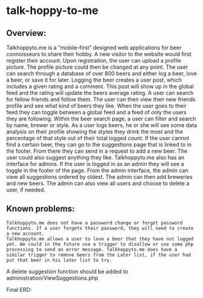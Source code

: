 # talk-hoppy-to-me

## Overview:
Talkhoppyto.me is a “mobile-first” designed web applications for beer connoisseurs to share their hobby. 
A new visitor to the website would first register their account. Upon registration, the user can upload a profile picture. The profile picture could then be changed at any point. The user can search through a database of over 800 beers and either log a beer, love a beer, or save it for later. Logging the beer creates a user post, which includes a given rating and a comment. This post will show up in the global feed and the rating will update the beers average rating.
A user can search for fellow friends and follow them. The user can then view their new friends profile and see what kind of beers they like. When the user goes to their feed they can toggle between a global feed and a feed of only the users they are following.
Within the beer search page, a user can filter and search by name, brewer or style. As a user logs beers, he or she will see some data analysis on their profile showing the styles they drink the most and the percentage of that style out of their total logged count.
If the user cannot find a certain beer, they can go to the suggestions page that is linked to in the footer. From there they can send in a request to add a new beer. The user could also suggest anything they like. 
Talkhoppyto.me also has an interface for admins. If the user is logged in as an admin they will see a toggle in the footer of the page. From the admin interface, the admin can view all suggestions ordered by oldest. The admin can then add breweries and new beers. The admin can also view all users and choose to delete a user, if needed. 

## Known problems:
	Talkhoppyto.me does not have a password change or forgot password functions. If a user forgets their password, they will need to create a new account.
	Talkhoppyto.me allows a user to love a beer that they have not logged yet. We could in the future use a trigger to disallow or use some php processing to send an error message. Talkhoppyto.me does have a similar trigger to remove beers from the Later list, if the user had put that beer in his later list to try.
  A delete suggestion function should be added to administration/ViewSuggestions.php


Final ERD:
